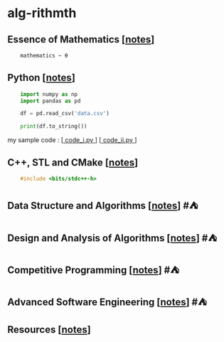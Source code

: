 # alg-rithmth



## Essence of Mathematics [[notes](./mathematics/README.MD)]

```latex
    mathematics ~ θ

```

## Python [[notes](./python)] 
```python
    import numpy as np
    import pandas as pd

    df = pd.read_csv('data.csv')

    print(df.to_string()) 


```
my sample code : [[ code_i.py ]()] [[ code_ii.py ]()]
## C++, STL and CMake [[notes](./competitive_prog/)] 
```cpp
    #include <bits/stdc++-h>

```

## Data Structure and Algorithms [[notes](#)]  #⛺

## Design and Analysis of Algorithms [[notes](#)]  #⛺

## Competitive Programming [[notes](#)]  #⛺

## Advanced Software Engineering [[notes](#)]  #⛺

## Resources [[notes](RESOURCE.MD)] 